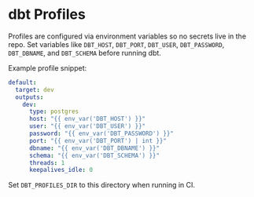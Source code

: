 # dbt Profiles

Profiles are configured via environment variables so no secrets live in the repo.
Set variables like `DBT_HOST`, `DBT_PORT`, `DBT_USER`, `DBT_PASSWORD`, `DBT_DBNAME`, and `DBT_SCHEMA` before running dbt.

Example profile snippet:

```yaml
default:
  target: dev
  outputs:
    dev:
      type: postgres
      host: "{{ env_var('DBT_HOST') }}"
      user: "{{ env_var('DBT_USER') }}"
      password: "{{ env_var('DBT_PASSWORD') }}"
      port: "{{ env_var('DBT_PORT') | int }}"
      dbname: "{{ env_var('DBT_DBNAME') }}"
      schema: "{{ env_var('DBT_SCHEMA') }}"
      threads: 1
      keepalives_idle: 0
```

Set `DBT_PROFILES_DIR` to this directory when running in CI.

